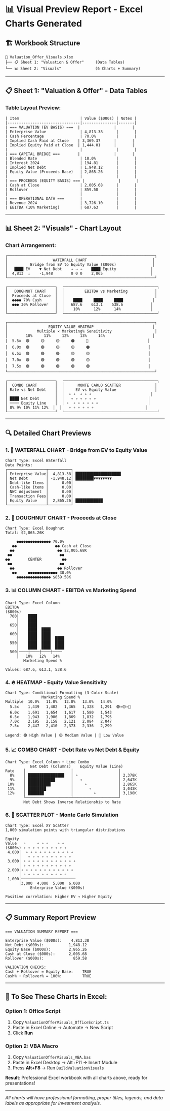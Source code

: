 # 📊 Visual Preview Report - Excel Charts Generated

## 🏗️ Workbook Structure

```
📁 Valuation_Offer_Visuals.xlsx
├── 📋 Sheet 1: "Valuation & Offer"     (Data Tables)
└── 📊 Sheet 2: "Visuals"               (6 Charts + Summary)
```

---

## 📋 **Sheet 1: "Valuation & Offer" - Data Tables**

### Table Layout Preview:

```
| Item                           | Value ($000s) | Notes |
|--------------------------------|---------------|-------|
| === VALUATION (EV BASIS) ===  |               |       |
| Enterprise Value               | 4,813.38      |       |
| Cash Percentage                | 70.0%         |       |
| Implied Cash Paid at Close    | 3,369.37      |       |
| Implied Equity Paid at Close  | 1,444.01      |       |
|                                |               |       |
| === CAPITAL BRIDGE ===        |               |       |
| Blended Rate                   | 10.0%         |       |
| Interest 2024                  | 194.81        |       |
| Implied Net Debt               | 1,948.12      |       |
| Equity Value (Proceeds Base)   | 2,865.26      |       |
|                                |               |       |
| === PROCEEDS (EQUITY BASIS) === |               |       |
| Cash at Close                  | 2,005.68      |       |
| Rollover                       | 859.58        |       |
|                                |               |       |
| === OPERATIONAL DATA ===       |               |       |
| Revenue 2024                   | 3,726.10      |       |
| EBITDA (10% Marketing)         | 687.63        |       |
```

---

## 📊 **Sheet 2: "Visuals" - Chart Layout**

### Chart Arrangement:

```
┌─────────────────────────────────────────────────────────────────┐
│                    WATERFALL CHART                             │
│          Bridge from EV to Equity Value ($000s)                │
│   ████ EV    ▼ Net Debt    → → →    ████ Equity               │
│  4,813  ↓    -1,948        0 0 0    2,865                     │
└─────────────────────────────────────────────────────────────────┘

┌─────────────────────┐  ┌─────────────────────────────────────────┐
│   DOUGHNUT CHART    │  │         EBITDA vs Marketing            │
│  Proceeds at Close  │  │                                        │
│  ●●●● 70% Cash      │  │    ████     ████     ████             │
│  ●●● 30% Rollover   │  │   687.6    613.1    538.6            │
│                     │  │    10%      12%      14%             │
└─────────────────────┘  └─────────────────────────────────────────┘

┌─────────────────────────────────────────────────────────────────┐
│                  EQUITY VALUE HEATMAP                          │
│             Multiple × Marketing% Sensitivity                   │
│        10%     11%     12%     13%     14%                     │
│  5.5x  🟢     🟡     🟡     🟠     🔴                          │
│  6.0x  🟢     🟢     🟡     🟡     🟠                          │
│  6.5x  🟢     🟢     🟢     🟡     🟡                          │
│  7.0x  🟢     🟢     🟢     🟢     🟡                          │
│  7.5x  🟢     🟢     🟢     🟢     🟢                          │
└─────────────────────────────────────────────────────────────────┘

┌─────────────────────┐  ┌─────────────────────────────────────────┐
│  COMBO CHART        │  │      MONTE CARLO SCATTER               │
│ Rate vs Net Debt    │  │     EV vs Equity Value                 │
│                     │  │  ∘ ∘  ∘ ∘ ∘                          │
│ ████ Net Debt       │  │   ∘ ∘ ∘ ∘ ∘ ∘                       │
│ ──── Equity Line    │  │ ∘  ∘ ∘ ∘ ∘ ∘ ∘                      │
│ 8% 9% 10% 11% 12%  │  │   ∘ ∘ ∘ ∘ ∘ ∘                       │
└─────────────────────┘  └─────────────────────────────────────────┘
```

---

## 🔍 **Detailed Chart Previews**

### 1. 🌊 **WATERFALL CHART** - Bridge from EV to Equity Value

```
Chart Type: Excel Waterfall
Data Points:
┌─────────────────┬──────────┐
│ Enterprise Value│  4,813.38│ ████████████████████
│ Net Debt        │ -1,948.12│ ████████▼▼▼▼▼▼▼▼
│ Debt-like Items │      0.00│
│ Cash-like Items │      0.00│
│ NWC Adjustment  │      0.00│
│ Transaction Fees│      0.00│
│ Equity Value    │  2,865.26│ ████████████
└─────────────────┴──────────┘
```

### 2. 🍩 **DOUGHNUT CHART** - Proceeds at Close

```
Chart Type: Excel Doughnut
Total: $2,865.26K

     ●●●●●●●●●●●●●●● 70.0%
   ●●                 ●● Cash at Close
  ●●                   ●● $2,005.68K
 ●●                     ●●
●●        CENTER         ●●
 ●●                     ●●
  ●●                   ●● Rollover
   ●●     ●●●●●●●●●●●●● 30.0%
     ●●●●●●●●●●●●●●● $859.58K
```

### 3. 📊 **COLUMN CHART** - EBITDA vs Marketing Spend

```
Chart Type: Excel Column
EBITDA
($000s)
  700│    ████
     │    ████
  650│    ████
     │    ████  ████
  600│    ████  ████
     │    ████  ████  ████
  550│    ████  ████  ████
     │    ████  ████  ████
  500│────┼────┼────┼────
     │   10%   12%   14%
        Marketing Spend %

Values: 687.6, 613.1, 538.6
```

### 4. 🔥 **HEATMAP** - Equity Value Sensitivity

```
Chart Type: Conditional Formatting (3-Color Scale)
                Marketing Spend %
Multiple  10.0%   11.0%   12.0%   13.0%   14.0%
  5.5x    1,439   1,402   1,365   1,328   1,291  🟢→🟡→🔴
  6.0x    1,691   1,654   1,617   1,580   1,543
  6.5x    1,943   1,906   1,869   1,832   1,795
  7.0x    2,195   2,158   2,121   2,084   2,047
  7.5x    2,447   2,410   2,373   2,336   2,299

Legend: 🟢 High Value | 🟡 Medium Value | 🔴 Low Value
```

### 5. 📈 **COMBO CHART** - Debt Rate vs Net Debt & Equity

```
Chart Type: Excel Column + Line Combo
           Net Debt (Columns)    Equity Value (Line)
Rate    │                    │                    │
  8%    │ ████████████████   │ ∘                  │ 2,378K
  9%    │ ████████████       │   ∘                │ 2,647K
 10%    │ ██████████         │     ∘              │ 2,865K
 11%    │ ████████           │       ∘            │ 3,043K
 12%    │ ███████            │         ∘          │ 3,190K
        └────────────────────┴────────────────────┘
        Net Debt Shows Inverse Relationship to Rate
```

### 6. 🎯 **SCATTER PLOT** - Monte Carlo Simulation

```
Chart Type: Excel XY Scatter
1,000 simulation points with triangular distributions

Equity
Value   ∘     ∘ ∘ ∘    ∘ ∘
($000s) ∘ ∘ ∘ ∘ ∘ ∘ ∘ ∘ ∘ ∘
 4,000│  ∘ ∘ ∘ ∘ ∘ ∘ ∘ ∘ ∘ ∘ ∘
      │   ∘ ∘ ∘ ∘ ∘ ∘ ∘ ∘ ∘ ∘
 3,000│ ∘ ∘ ∘ ∘ ∘ ∘ ∘ ∘ ∘ ∘ ∘ ∘
      │ ∘ ∘ ∘ ∘ ∘ ∘ ∘ ∘ ∘ ∘ ∘
 2,000│∘ ∘ ∘ ∘ ∘ ∘ ∘ ∘ ∘ ∘ ∘ ∘
      │ ∘ ∘ ∘ ∘ ∘ ∘ ∘ ∘ ∘ ∘
 1,000│────────────────────────
      │3,000  4,000  5,000  6,000
           Enterprise Value ($000s)

Positive correlation: Higher EV → Higher Equity
```

---

## 📋 **Summary Report Preview**

```
=== VALUATION SUMMARY REPORT ===

Enterprise Value ($000s):    4,813.38
Net Debt ($000s):           1,948.12
Equity Base ($000s):        2,865.26
Cash at Close ($000s):      2,005.68
Rollover ($000s):             859.58

VALIDATION CHECKS:
Cash + Rollover = Equity Base:    TRUE
Cash% + Rollover% = 100%:         TRUE
```

---

## 🚀 **To See These Charts in Excel:**

### Option 1: Office Script

1. Copy `ValuationOfferVisuals_OfficeScript.ts`
2. Paste in Excel Online → Automate → New Script
3. Click **Run**

### Option 2: VBA Macro

1. Copy `ValuationOfferVisuals_VBA.bas`
2. Paste in Excel Desktop → Alt+F11 → Insert Module
3. Press **Alt+F8** → Run `BuildValuationVisuals`

**Result**: Professional Excel workbook with all charts above, ready for presentations!

---

_All charts will have professional formatting, proper titles, legends, and data labels as appropriate for investment analysis._
